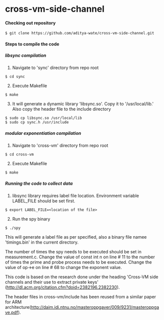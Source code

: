 # cross-vm-side-channel

#### Checking out repository

`$ git clone https://github.com/aditya-wate/cross-vm-side-channel.git`

#### Steps to compile the code

##### libsync compilation

1. Navigate to 'sync' directory from repo root

  `$ cd sync`

2. Execute Makefile

  `$ make`
  
3. It will generate a dynamic library 'libsync.so'. Copy it to '/usr/local/lib.' Also copy the header file to the include directory

  `$ sudo cp libsync.so /usr/local/lib`  
  `$ sudo cp sync.h /usr/include`

##### modular exponentiation compilation

1. Navigate to 'cross-vm' directory from repo root

  `$ cd cross-vm`

2. Execute Makefile

  `$ make`

##### Running the code to collect data

1. libsync library requires label file location. Environment variable LABEL_FILE should be set first.

  `$ export LABEL_FILE=<location of the file>`

2. Run the spy binary

  `$ ./spy`

This will generate a label file as per specified, also a binary file namee 'timings.bin' in the current directory.

The number of times the spy needs to be executed should be set in measurement.c. Change the value of const int n on line # 11 to the number of times the prime and probe process needs to be executed. Change the value of op->e on line # 68 to change the exponent value.

This code is based on the research done under the heading 'Cross-VM side channels and their use to extract private keys' (http://dl.acm.org/citation.cfm?doid=2382196.2382230).

The header files in cross-vm/include has been reused from a similar paper for ARM architecture(http://daim.idi.ntnu.no/masteroppgaver/009/9231/masteroppgave.pdf).
